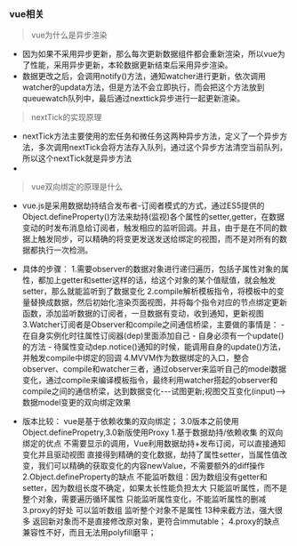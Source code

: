 ###  vue相关

> vue为什么是异步渲染

- 因为如果不采用异步更新，那么每次更新数据组件都会重新渲染，所以vue为了性能，采用异步更新，本轮数据更新结束后采用异步渲染。
- 数据更改之后，会调用notify()方法，通知watcher进行更新，依次调用watcher的updata方法，但是方法不会立即执行，而会把这个方法放到queuewatch队列中，最后通过nexttick异步进行一起更新渲染。

> nextTick的实现原理

- nextTick方法主要使用的宏任务和微任务这两种异步方法，定义了一个异步方法，多次调用nextTick会将方法存入队列，通过这个异步方法清空当前队列，所以这个nextTick就是异步方法
- 

> vue双向绑定的原理是什么
* vue.js是采用数据劫持结合发布者-订阅者模式的方式，通过ES5提供的Object.defineProperty()方法来劫持(监视)各个属性的setter,getter，在数据变动的时发布消息给订阅者，触发相应的监听回调。并且，由于是在不同的数据上触发同步，可以精确的将变更发送发送给绑定的视图，而不是对所有的数据都执行一次检测。

 * 具体的步骤：
        1.需要observer的数据对象进行递归遍历，包括子属性对象的属性，都加上getter和setter这样的话，给这个对象的某个值赋值，就会触发setter，那么就能监听到了数据变化
        2.compile解析模板指令，将模板中的变量替换成数据，然后初始化渲染页面视图，并将每个指令对应的节点绑定更新函数，添加监听数据的订阅者，一旦数据有变动，收到通知，更新视图
        3.Watcher订阅者是Observer和compile之间通信桥梁，主要做的事情是：
       - 在自身实例化时往属性订阅器(dep)里面添加自己
       - 自身必须有一个update()的方法
       - 待属性变动dep.notice()通知的时候，能调用自身的update()方法，并触发compile中绑定的回调
       4.MVVM作为数据绑定的入口，整合observer、compile和watcher三者，通过observer来监听自己的model数据变化，通过compile来编译模板指令，最终利用watcher搭起的observer和compile之间的通信桥梁，达到数据变化---试图更新;视图交互变化(input)-->数据model变更的双向绑定效果
* 版本比较： vue是基于依赖收集的双向绑定； 3.0版本之前使用Object.definePropetry,3.0新版使用Proxy
    1.基于数据劫持/依赖收集 的双向绑定的优点
    不需要显示的调用，Vue利用数据劫持+发布订阅，可以直接通知变化并且驱动视图
    直接得到精确的变化数据，劫持了属性setter，当属性值改变，我们可以精确的获取变化的内容newValue，不需要额外的diff操作
    2.Object.defineProperty的缺点
    不能监听数组：因为数组没有getter和setter，因为数组长度不确定，如果太长性能负担太大
    只能监听属性，而不是整个对象，需要遍历循环属性
    只能监听属性变化，不能监听属性的删减
    3.proxy的好处
    可以监听数组
    监听整个对象不是属性
    13种来截方法，强大很多
    返回新对象而不是直接修改原对象，更符合immutable；
    4.proxy的缺点
    兼容性不好，而且无法用polyfill磨平；

